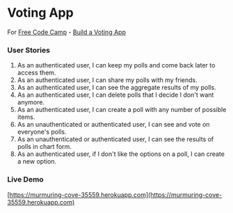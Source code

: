 # Voting App


For [Free Code Camp](http://freecodecamp.com) - [Build a Voting App](https://www.freecodecamp.com/challenges/build-a-voting-app)


### User Stories

1. As an authenticated user, I can keep my polls and come back later to access them.
2. As an authenticated user, I can share my polls with my friends.
3. As an authenticated user, I can see the aggregate results of my polls.
4. As an authenticated user, I can delete polls that I decide I don't want anymore.
5. As an authenticated user, I can create a poll with any number of possible items.
6. As an unauthenticated or authenticated user, I can see and vote on everyone's polls.
7. As an unauthenticated or authenticated user, I can see the results of polls in chart form.
8. As an authenticated user, if I don't like the options on a poll, I can create a new option.


### Live Demo
[https://murmuring-cove-35559.herokuapp.com](https://murmuring-cove-35559.herokuapp.com)